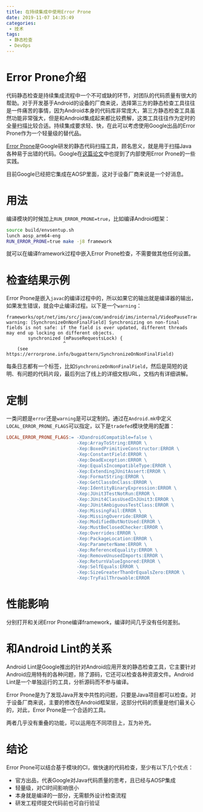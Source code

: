 ```yaml
---
title: 在持续集成中使用Error Prone
date: 2019-11-07 14:35:49
categories:
 - 技术
tags:
 - 静态检查
 - DevOps
---
```



# Error Prone介绍

代码静态检查是持续集成流程中一个不可或缺的环节，对团队的代码质量有很大的帮助。对于开发基于Android的设备的厂商来说，选择第三方的静态检查工具往往是一件痛苦的事情，因为Android本身的代码库非常庞大，第三方静态检查工具虽然功能非常强大，但是和Android集成起来都比较费解，这类工具往往作为定时的全量扫描比较合适。持续集成要求轻、快，在此可以考虑使用Google出品的Error Prone作为一个轻量级的替代品。<!-- more -->

[Error Prone](https://errorprone.info/)是Google研发的静态代码扫描工具，顾名思义，就是用于扫描Java各种易于出错的代码。Google在[这篇论文](https://ai.google/research/pubs/pub46576)中也提到了内部使用Error Prone的一些实践。

目前Google已经把它集成在AOSP里面，这对于设备厂商来说是一个好消息。

# 用法

编译模块的时候加上```RUN_ERROR_PRONE=true```，比如编译Android框架：

```bash
source build/envsentup.sh
lunch aosp_arm64-eng
RUN_ERROR_PRONE=true make -j8 framework
```

就可以在编译framework过程中嵌入Error Prone检查，不需要做其他任何设置。

# 检查结果示例

Error Prone是嵌入```javac```的编译过程中的，所以如果它的输出就是编译器的输出，如果发生错误，就会中止编译过程。以下是一个```warning```：
```plain
frameworks/opt/net/ims/src/java/com/android/ims/internal/VideoPauseTracker.java:160: warning: [SynchronizeOnNonFinalField] Synchronizing on non-final fields is not safe: if the field is ever updated, different threads may end up locking on different objects.
        synchronized (mPauseRequestsLock) {
                     ^
    (see https://errorprone.info/bugpattern/SynchronizeOnNonFinalField)
```
每条日志都有一个标签，比如```SynchronizeOnNonFinalField```，然后是简短的说明、有问题的代码片段，最后列出了线上的详细文档URL，文档内有详细讲解。

# 定制

一类问题是```error```还是```warning```是可以定制的。通过在```Android.mk```中定义```LOCAL_ERROR_PRONE_FLAGS```可以指定，以下是```tradefed```模块使用的配置：

```makefile
LOCAL_ERROR_PRONE_FLAGS:= -XDandroidCompatible=false \
                          -Xep:ArrayToString:ERROR \
                          -Xep:BoxedPrimitiveConstructor:ERROR \
                          -Xep:ConstantField:ERROR \
                          -Xep:DeadException:ERROR \
                          -Xep:EqualsIncompatibleType:ERROR \
                          -Xep:ExtendingJUnitAssert:ERROR \
                          -Xep:FormatString:ERROR \
                          -Xep:GetClassOnClass:ERROR \
                          -Xep:IdentityBinaryExpression:ERROR \
                          -Xep:JUnit3TestNotRun:ERROR \
                          -Xep:JUnit4ClassUsedInJUnit3:ERROR \
                          -Xep:JUnitAmbiguousTestClass:ERROR \
                          -Xep:MissingFail:ERROR \
                          -Xep:MissingOverride:ERROR \
                          -Xep:ModifiedButNotUsed:ERROR \
                          -Xep:MustBeClosedChecker:ERROR \
                          -Xep:Overrides:ERROR \
                          -Xep:PackageLocation:ERROR \
                          -Xep:ParameterName:ERROR \
                          -Xep:ReferenceEquality:ERROR \
                          -Xep:RemoveUnusedImports:ERROR \
                          -Xep:ReturnValueIgnored:ERROR \
                          -Xep:SelfEquals:ERROR \
                          -Xep:SizeGreaterThanOrEqualsZero:ERROR \
                          -Xep:TryFailThrowable:ERROR
```


# 性能影响

分别打开和关闭Error Prone编译framework，编译时间几乎没有任何差别。

# 和Android Lint的关系

Android Lint是Google推出的针对Android应用开发的静态检查工具，它主要针对Android应用特有的各种问题，除了源码，它还可以检查各种资源文件。Android Lint是一个单独运行的工具，分析源码而不参与编译。

Error Prone是为了发现Java开发中共性的问题，只要是Java项目都可以检查。对于设备厂商来说，主要的修改在Android框架层，这部分代码的质量是他们最关心的，对此，Error Prone是一个合适的工具。

两者几乎没有重叠的功能，可以运用在不同项目上，互为补充。

# 结论

Error Prone可以结合基于模块的CI，做快速的代码检查，至少有以下几个优点：

* 官方出品，代表Google对Java代码质量的思考，且已经与AOSP集成
* 轻量级，对CI时间影响很小
* 本身就是编译的一部分，无需额外设计检查流程
* 研发工程师提交代码前也可自行验证
